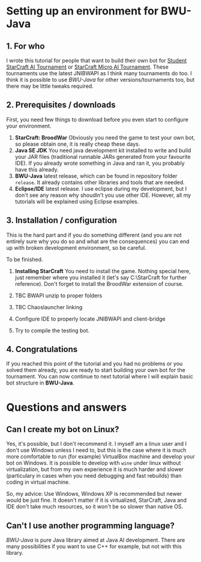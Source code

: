 # Setting up an environment for BWU-Java

## 1. For who

I wrote this tutorial for people that want to build their own bot for [Student StarCraft AI Tournament](http://sscaitournament.com) or 
[StarCraft Micro AI Tournament](http://scmai.hackcraft.sk). These tournaments use the latest JNIBWAPI as I think many tournaments do too. I
think it is possible to use *BWU-Java* for other versions/tournaments too, but there may be little tweaks required.

## 2. Prerequisites / downloads

First, you need few things to download before you even start to configure your environment.

1. **StarCraft: BroodWar** Obviously you need the game to test your own bot, so please obtain one, it is really cheap these days.
2. **Java SE JDK** You need java development kit installed to write and build your JAR files (traditional runnable JARs generated from your favourite IDE). If you already wrote something in Java and ran it, you probably have this already.
3. **BWU-Java** latest release, which can be found in repository folder ``release``. It already contains other libraries and tools that are needed.
4. **Eclipse/IDE** latest release. I use eclipse during my development, but I don't see any reason why shoudln't you use other IDE. However, all my
tutorials will be explained using Eclipse examples.

## 3. Installation / configuration

This is the hard part and if you do something different (and you are not entirely sure why you do so and what are the consequences) you can
end up with broken development environment, so be careful.

To be finished.
1. **Installing StarCraft** You need to install the game. Nothing special here, just remember where you installed it (let's say C:\StarCraft for further reference). Don't forget to install the BroodWar extension of course.

2. TBC BWAPI unzip to proper folders
3. TBC Chaoslauncher linking
4. Configure IDE to properly locate JNIBWAPI and client-bridge
5. Try to compile the testing bot.

## 4. Congratulations

If you reached this point of the tutorial and you had no problems or you solved them already, you are ready to start building your own bot for the tournament. You can now continue to next tutorial where I will explain basic bot structure in **BWU-Java**.

# Questions and answers

## Can I create my bot on Linux?

Yes, it's possible, but I don't recommend it. I myself am a linux user and I don't use Windows unless I need to,
but this is the case where it is much more comfortable to run (for example) VirtualBox machine and develop your bot
on Windows. It is possible to develop with ``wine`` under linux without virtualization, but from my own experience 
it is much harder and slower (particulary in cases when you need debugging and fast rebuilds) than coding in virtual machine.

So, my advice: Use Windows, Windows XP is recommended but newer would be just fine. It doesn't matter if it is virtualized,
StarCraft, Java and IDE don't take much resources, so it won't be so slower than native OS.

## Can't I use another programming language?

*BWU-Java* is pure Java library aimed at Java AI development. There are many possibilities if you want to use C++ for example, but not with this library.
